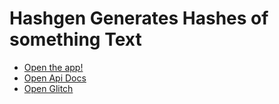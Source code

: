 Hashgen Generates Hashes of something Text
===============

- [Open the app!](https://hashgen.glitch.me)
- [Open Api Docs](https://hashgen.glitch.me/api/help)
- [Open Glitch](https://glitch.com/edit/#!/hashgen)
